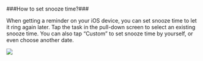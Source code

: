 ###How to set snooze time?###

When getting a reminder on your iOS device, you can set snooze time to let it ring again later. Tap the task in the pull-down screen to select an existing snooze time. You can also tap “Custom” to set snooze time by yourself, or even choose another date. 




![](../images/iOSsnooze.png)